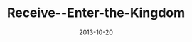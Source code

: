 ---
layout: music 
title: "Receive--Enter-the-Kingdom"
series: "Kingdom Come"
date: 2013-10-20 
description: ""
audio: "http://www.crossroads.net/players/media/hq/101913_Service.mp3"
audio-duration: "36:15"
src: "http://www.crossroads.net/players/media/mediumHz/Kingdom_190x110.jpg"
---